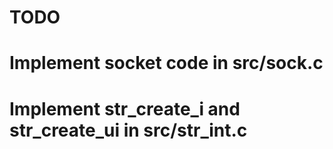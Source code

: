 TODO
====

# Implement socket code in src/sock.c
# Implement str_create_i and str_create_ui in src/str_int.c
